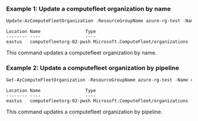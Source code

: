 ### Example 1: Update a computefleet organization by name
```powershell
Update-AzComputeFleetOrganization -ResourceGroupName azure-rg-test -Name computefleetorg-02-pwsh -Tag @{"key01" = "value01"}
```

```output
Location Name                 Type
-------- ----                 ----
eastus   computefleetorg-02-pwsh Microsoft.ComputeFleet/organizations
```

This command updates a computefleet organization by name.

### Example 2: Update a computefleet organization by pipeline
```powershell
Get-AzComputeFleetOrganization -ResourceGroupName azure-rg-test -Name computefleetorg-02-pwsh | Update-AzComputeFleetOrganization -Tag @{"key01" = "value01"; "key02"="value02"}
```

```output
Location Name                 Type
-------- ----                 ----
eastus   computefleetorg-02-pwsh Microsoft.ComputeFleet/organizations
```

This command updates a computefleet organization by pipeline.

